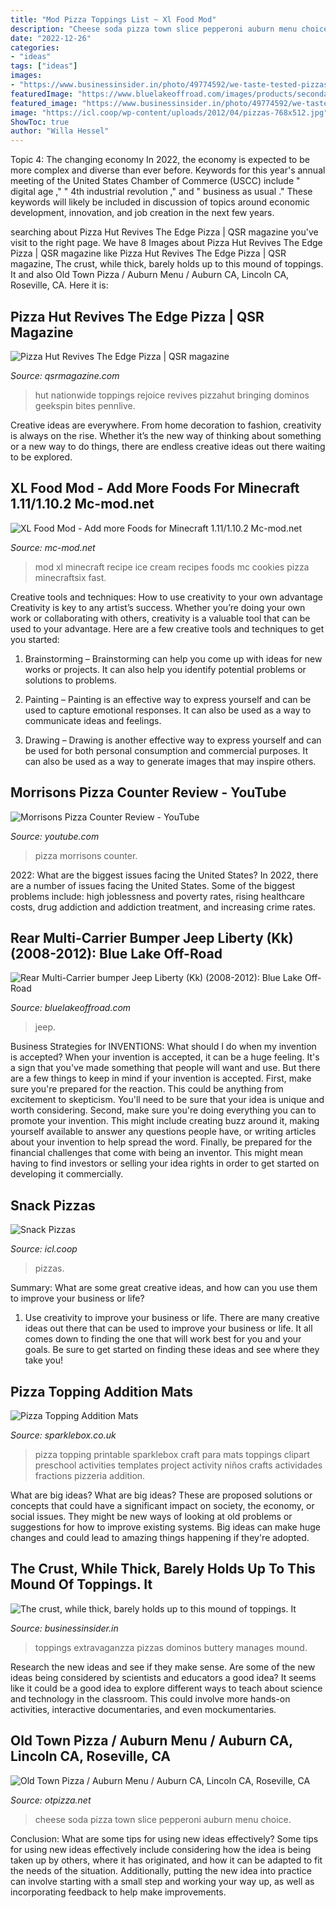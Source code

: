 ```yaml
---
title: "Mod Pizza Toppings List ~ Xl Food Mod"
description: "Cheese soda pizza town slice pepperoni auburn menu choice"
date: "2022-12-26"
categories:
- "ideas"
tags: ["ideas"]
images:
- "https://www.businessinsider.in/photo/49774592/we-taste-tested-pizzas-from-papa-johns-pizza-hut-and-dominos-heres-who-does-it-best/the-crust-while-thick-barely-holds-up-to-this-mound-of-toppings-it-does-the-job-but-.jpg"
featuredImage: "https://www.bluelakeoffroad.com/images/products/secondary/libertykk_rear0812-2.jpg"
featured_image: "https://www.businessinsider.in/photo/49774592/we-taste-tested-pizzas-from-papa-johns-pizza-hut-and-dominos-heres-who-does-it-best/the-crust-while-thick-barely-holds-up-to-this-mound-of-toppings-it-does-the-job-but-.jpg"
image: "https://icl.coop/wp-content/uploads/2012/04/pizzas-768x512.jpg"
ShowToc: true
author: "Willa Hessel"
---
```



Topic 4: The changing economy
In 2022, the economy is expected to be more complex and diverse than ever before. Keywords for this year's annual meeting of the United States Chamber of Commerce (USCC) include " digital age ," " 4th industrial revolution ," and " business as usual ." 
These keywords will likely be included in discussion of topics around economic development, innovation, and job creation in the next few years.

	

		
searching about Pizza Hut Revives The Edge Pizza | QSR magazine you've visit to the right page. We have 8 Images about Pizza Hut Revives The Edge Pizza | QSR magazine like Pizza Hut Revives The Edge Pizza | QSR magazine, The crust, while thick, barely holds up to this mound of toppings. It and also Old Town Pizza / Auburn Menu / Auburn CA, Lincoln CA, Roseville, CA. Here it is:
		
    
## Pizza Hut Revives The Edge Pizza | QSR Magazine

<img loading=lazy src="https://www.qsrmagazine.com/sites/default/files/styles/story_page/public/2021-06/pizzahutedge.jpg?itok=oYhJ3pO1" onerror="this.onerror=null;this.src='https://tse2.mm.bing.net/th?id=OIP.utZV_96_8hcHeRikzRRlAwHaEU&amp;pid=15.1';" alt="Pizza Hut Revives The Edge Pizza | QSR magazine">

_Source: qsrmagazine.com_

>hut nationwide toppings rejoice revives pizzahut bringing dominos geekspin bites pennlive. 

	

Creative ideas are everywhere. From home decoration to fashion, creativity is always on the rise. Whether it’s the new way of thinking about something or a new way to do things, there are endless creative ideas out there waiting to be explored.

    
## XL Food Mod - Add More Foods For Minecraft 1.11/1.10.2 Mc-mod.net

<img loading=lazy src="http://www.mc-mod.net/wp-content/uploads/2016/07/XLFood-8-750x750.jpg" onerror="this.onerror=null;this.src='https://tse2.mm.bing.net/th?id=OIP.oJk9jhvvZuA6t1xY6PxudwHaHa&amp;pid=15.1';" alt="XL Food Mod - Add more Foods for Minecraft 1.11/1.10.2 Mc-mod.net">

_Source: mc-mod.net_

>mod xl minecraft recipe ice cream recipes foods mc cookies pizza minecraftsix fast. 

	

Creative tools and techniques: How to use creativity to your own advantage
Creativity is key to any artist’s success. Whether you’re doing your own work or collaborating with others, creativity is a valuable tool that can be used to your advantage. Here are a few creative tools and techniques to get you started:
1. Brainstorming – Brainstorming can help you come up with ideas for new works or projects. It can also help you identify potential problems or solutions to problems.

2. Painting – Painting is an effective way to express yourself and can be used to capture emotional responses. It can also be used as a way to communicate ideas and feelings.

3. Drawing – Drawing is another effective way to express yourself and can be used for both personal consumption and commercial purposes. It can also be used as a way to generate images that may inspire others.


    
## Morrisons Pizza Counter Review - YouTube

<img loading=lazy src="https://i.ytimg.com/vi/ghA7iv-bpNc/maxresdefault.jpg" onerror="this.onerror=null;this.src='https://tse3.mm.bing.net/th?id=OIP.ZSrdF6VvGQty73cx8Dj2XAHaEK&amp;pid=15.1';" alt="Morrisons Pizza Counter Review - YouTube">

_Source: youtube.com_

>pizza morrisons counter. 

	

2022: What are the biggest issues facing the United States?
In 2022, there are a number of issues facing the United States. Some of the biggest problems include: high joblessness and poverty rates, rising healthcare costs, drug addiction and addiction treatment, and increasing crime rates.

    
## Rear Multi-Carrier Bumper Jeep Liberty (Kk) (2008-2012): Blue Lake Off-Road

<img loading=lazy src="https://www.bluelakeoffroad.com/images/products/secondary/libertykk_rear0812-2.jpg" onerror="this.onerror=null;this.src='https://tse2.mm.bing.net/th?id=OIP.7-hBXV4SY1wI-aqNUMmkcwHaHm&amp;pid=15.1';" alt="Rear Multi-Carrier bumper Jeep Liberty (Kk) (2008-2012): Blue Lake Off-Road">

_Source: bluelakeoffroad.com_

>jeep. 

	

Business Strategies for INVENTIONS: What should I do when my invention is accepted?
When your invention is accepted, it can be a huge feeling. It's a sign that you've made something that people will want and use. But there are a few things to keep in mind if your invention is accepted. 
First, make sure you're prepared for the reaction. This could be anything from excitement to skepticism. You'll need to be sure that your idea is unique and worth considering. 
Second, make sure you're doing everything you can to promote your invention. This might include creating buzz around it, making yourself available to answer any questions people have, or writing articles about your invention to help spread the word. 
Finally, be prepared for the financial challenges that come with being an inventor. This might mean having to find investors or selling your idea rights in order to get started on developing it commercially.

    
## Snack Pizzas

<img loading=lazy src="https://icl.coop/wp-content/uploads/2012/04/pizzas-768x512.jpg" onerror="this.onerror=null;this.src='https://tse1.mm.bing.net/th?id=OIP.uJvM7r2hiBYaeUOKTq28BAHaE8&amp;pid=15.1';" alt="Snack Pizzas">

_Source: icl.coop_

>pizzas. 

	

Summary: What are some great creative ideas, and how can you use them to improve your business or life?
1. Use creativity to improve your business or life.
There are many creative ideas out there that can be used to improve your business or life. It all comes down to finding the one that will work best for you and your goals. Be sure to get started on finding these ideas and see where they take you!

    
## Pizza Topping Addition Mats

<img loading=lazy src="https://www.sparklebox.co.uk/wp-content/uploads/3-1128.jpg" onerror="this.onerror=null;this.src='https://tse4.mm.bing.net/th?id=OIP.KjVsmYtL80nATWFeYd79OwHaFO&amp;pid=15.1';" alt="Pizza Topping Addition Mats">

_Source: sparklebox.co.uk_

>pizza topping printable sparklebox craft para mats toppings clipart preschool activities templates project activity niños crafts actividades fractions pizzeria addition. 

	

What are big ideas?
What are big ideas? These are proposed solutions or concepts that could have a significant impact on society, the economy, or social issues. They might be new ways of looking at old problems or suggestions for how to improve existing systems. Big ideas can make huge changes and could lead to amazing things happening if they're adopted.

    
## The Crust, While Thick, Barely Holds Up To This Mound Of Toppings. It

<img loading=lazy src="https://www.businessinsider.in/photo/49774592/we-taste-tested-pizzas-from-papa-johns-pizza-hut-and-dominos-heres-who-does-it-best/the-crust-while-thick-barely-holds-up-to-this-mound-of-toppings-it-does-the-job-but-.jpg" onerror="this.onerror=null;this.src='https://tse4.mm.bing.net/th?id=OIP._xC_phif8AGI-gwjD53twAHaE8&amp;pid=15.1';" alt="The crust, while thick, barely holds up to this mound of toppings. It">

_Source: businessinsider.in_

>toppings extravaganzza pizzas dominos buttery manages mound. 

	

Research the new ideas and see if they make sense.
Are some of the new ideas being considered by scientists and educators a good idea? It seems like it could be a good idea to explore different ways to teach about science and technology in the classroom. This could involve more hands-on activities, interactive documentaries, and even mockumentaries.

    
## Old Town Pizza / Auburn Menu / Auburn CA, Lincoln CA, Roseville, CA

<img loading=lazy src="http://www.otpizza.net/_blog/wp-content/themes/otpizza/images/menu/slice-cheese-and-soda.jpg" onerror="this.onerror=null;this.src='https://tse4.mm.bing.net/th?id=OIP.FoxmdsQJrm9xTjxj6PbEaQHaE8&amp;pid=15.1';" alt="Old Town Pizza / Auburn Menu / Auburn CA, Lincoln CA, Roseville, CA">

_Source: otpizza.net_

>cheese soda pizza town slice pepperoni auburn menu choice. 

	

Conclusion: What are some tips for using new ideas effectively?
Some tips for using new ideas effectively include considering how the idea is being taken up by others, where it has originated, and how it can be adapted to fit the needs of the situation. Additionally, putting the new idea into practice can involve starting with a small step and working your way up, as well as incorporating feedback to help make improvements.

